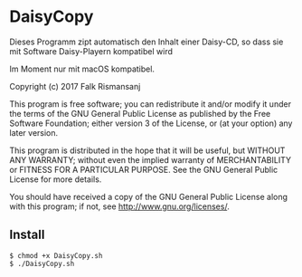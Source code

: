 # DaisyCopy

Dieses Programm zipt automatisch den Inhalt einer Daisy-CD, so dass sie mit Software Daisy-Playern kompatibel wird

Im Moment nur mit macOS kompatibel.

Copyright (c) 2017  Falk Rismansanj

This program is free software; you can redistribute it and/or modify it under the terms of the GNU General Public License as published by the Free Software Foundation; either version 3 of the License, or (at your option) any later version.

This program is distributed in the hope that it will be useful, but WITHOUT ANY WARRANTY; without even the implied warranty of MERCHANTABILITY or FITNESS FOR A PARTICULAR PURPOSE. See the GNU General Public License for more details.

You should have received a copy of the GNU General Public License along with this program; if not, see <http://www.gnu.org/licenses/>.

## Install

`$ chmod +x DaisyCopy.sh`
<br>
`$ ./DaisyCopy.sh`
